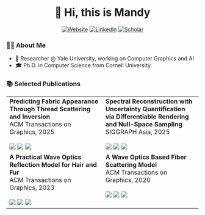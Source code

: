 <h1 align="center">👋 Hi, this is Mandy</h1>

<p align="center">
  <a href="https://mandyxia.com/"><img src="https://img.shields.io/badge/-MandyXia.com-00599C?style=for-the-badge&logo=globe&logoColor=white" alt="Website"></a>
  <a href="https://www.linkedin.com/in/mandyxia/"><img src="https://img.shields.io/badge/-LinkedIn-0A66C2?style=for-the-badge&logo=linkedin&logoColor=white" alt="LinkedIn"></a>
  <a href="https://scholar.google.com/citations?user=OlkBBVYAAAAJ&hl=en&authuser=1"><img src="https://img.shields.io/badge/-Scholar-4285F4?style=for-the-badge&logo=googlescholar&logoColor=white" alt="Scholar"></a>
</p>

### 👨‍💻 About Me
- 🎯 Researcher @ Yale University, working on Computer Graphics and AI
- 🎓 Ph.D. in Computer Science from Cornell University

### 📚 Selected Publications

<div align="center">
 <table>
   <tr>
     <td width="50%" valign="top">
       <b>Predicting Fabric Appearance Through Thread Scattering and Inversion</b><br>
       ACM Transactions on Graphics, 2025 <br><br>
       <a href="https://mandyxia.com/research/fabrix.html"><img src="https://img.shields.io/badge/-🔗_Project-blue?style=for-the-badge"></a>
       <a href="https://mandyxia.com/research/assets/fabric.pdf"><img src="https://img.shields.io/badge/-📄_Paper-lightgrey?style=for-the-badge"></a>
       <a href="https://www.youtube.com/watch?v=dSv7vVSt6cY&t=1s"><img src="https://img.shields.io/badge/YouTube-%23FF0000.svg?style=for-the-badge"></a>
     </td>
     <td width="50%" valign="top">
       <b>Spectral Reconstruction with Uncertainty Quantification via Differentiable Rendering and Null-Space Sampling</b><br>
       SIGGRAPH Asia, 2025 <br><br>
       <a href="https://mandyxia.com/research/hir.html"><img src="https://img.shields.io/badge/-🔗_Project-blue?style=for-the-badge"></a>
       <a href="https://mandyxia.com/research/assets/HIS.pdf"><img src="https://img.shields.io/badge/-📄_Paper-lightgrey?style=for-the-badge"></a>
       <a href="https://www.youtube.com/watch?v=VhsLlLwwCqg&feature=youtu.be"><img src="https://img.shields.io/badge/YouTube-%23FF0000.svg?style=for-the-badge"></a>
     </td>
   </tr>
   <tr>
     <td width="50%" valign="top">
       <b>A Practical Wave Optics Reflection Model for Hair and Fur</b><br>
       ACM Transactions on Graphics, 2023 <br><br>
       <a href="https://mandyxia.com/research/wavefiber_3d.html"><img src="https://img.shields.io/badge/-🔗_Project-blue?style=for-the-badge"></a>
       <a href="https://mandyxia.com/research/assets/WaveFiber3d_paper_compress.pdf"><img src="https://img.shields.io/badge/-📄_Paper-lightgrey?style=for-the-badge"></a>
       <a href="https://www.youtube.com/watch?v=KrpSBvp7jnY"><img src="https://img.shields.io/badge/YouTube-%23FF0000.svg?style=for-the-badge"></a>
     </td>
     <td width="50%" valign="top">
       <b>A Wave Optics Based Fiber Scattering Model</b><br>
       ACM Transactions on Graphics, 2020 <br><br>
       <a href="https://mandyxia.com/research/wavefiber.html"><img src="https://img.shields.io/badge/-🔗_Project-blue?style=for-the-badge"></a>
       <a href="https://mandyxia.com/research/assets/WaveOpticsFiber_sa20.pdf"><img src="https://img.shields.io/badge/-📄_Paper-lightgrey?style=for-the-badge"></a>
       <a href="https://www.youtube.com/watch?v=gx5K0BLM1Ws"><img src="https://img.shields.io/badge/YouTube-%23FF0000.svg?style=for-the-badge"></a>
     </td>
   </tr>
 </table>
</div>
